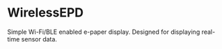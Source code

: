 # WirelessEPD
Simple Wi-Fi/BLE enabled e-paper display. Designed for displaying real-time sensor data.
